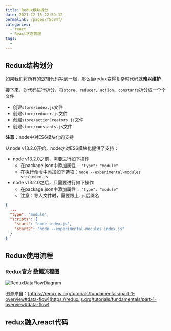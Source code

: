 ```yaml
---
title: Redux模块拆分
date: 2021-12-15 22:59:12
permalink: /pages/f5c94f/
categories:
  - react
  - React状态管理
tags:
  - 
---
```

## Redux结构划分

如果我们将所有的逻辑代码写到一起，那么当redux变得复杂时代码就**难以维护**

接下来，对代码进行拆分，将`store`、`reducer`、`action`、`constants`拆分成一个个文件
<!-- more -->
- 创建`store/index.js`文件
- 创建`store/reducer.js`文件
- 创建`store/actionCreators.js`文件
- 创建`store/constants.js`文件

**注意**：node中对ES6模块化的支持

从node v13.2.0开始，node才对ES6模块化提供了支持：

- node v13.2.0之前，需要进行如下操作
  - 在package.json中添加属性： `"type": "module"`
  - 在执行命令中添加如下选项：`node --experimental-modules src/index.js`
- node v13.2.0之后，只需要进行如下操作
  - 在package.json中添加属性： `"type": "module"`
  - 注意：导入文件时，需要跟上`.js`后缀名

```json
{
  ...
  "type": "module",
  "scripts": {
    "start": "node index.js",
    "start2": "node --experimental-modules index.js"
  }
}
```

## Redux使用流程

### Redux官方 数据流程图

![ReduxDataFlowDiagram](https://cdn.jsdelivr.net/gh/bymori/image-PicX/typora/ReduxDataFlowDiagram-49fa8c3968371d9ef6f2a1486bd40a26.gif)

图源来自：[https://redux.js.org/tutorials/fundamentals/part-1-overview#data-flow](https://redux.js.org/tutorials/fundamentals/part-1-overview#data-flow)

## redux融入react代码

